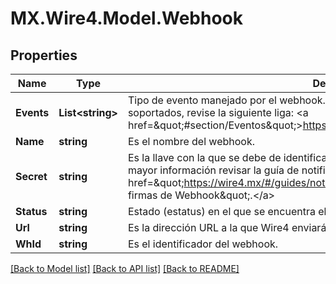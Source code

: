 # MX.Wire4.Model.Webhook
## Properties

Name | Type | Description | Notes
------------ | ------------- | ------------- | -------------
**Events** | **List&lt;string&gt;** | Tipo de evento manejado por el webhook. Para más referencia sobre los tipos de eventos soportados, revise la siguiente liga: &lt;a href&#x3D;\&quot;#section/Eventos\&quot;&gt;https://developers.wire4.mx/#section/Eventos.&lt;/a&gt; | [optional] 
**Name** | **string** | Es el nombre del webhook. | [optional] 
**Secret** | **string** | Es la llave con la que se debe de identificar que el webhook fue enviado por Wire4. Para mayor información revisar la guía de notificaciones en la sección de &lt;a href&#x3D;\&quot;https://wire4.mx/#/guides/notificaciones\&quot;&gt;\&quot;Comprobación de firmas de Webhook\&quot;.&lt;/a&gt; | [optional] 
**Status** | **string** | Estado (estatus) en el que se encuentra el webhook. | [optional] 
**Url** | **string** | Es la dirección URL a la que Wire4 enviará las notificaciones cuando un evento ocurra. | [optional] 
**WhId** | **string** | Es el identificador del webhook. | [optional] 

[[Back to Model list]](../README.md#documentation-for-models) [[Back to API list]](../README.md#documentation-for-api-endpoints) [[Back to README]](../README.md)

